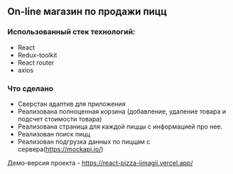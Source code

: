 ## On-line магазин по продажи пицц

### Использованный стек технологий:
- React
- Redux-toolkit
- React router
- axios

### Что сделано
- Сверстан адаптив для приложения
- Реализована полноценная корзина (добавление, удаление товара и подсчет стоимости товара)
- Реализована страница для каждой пиццы с информацией про нее.
- Реализован поиск пицц
- Реализован подгрузка данных по пиццам с сервера(https://mockapi.io/)


Демо-версия проекта - https://react-pizza-iimagii.vercel.app/
